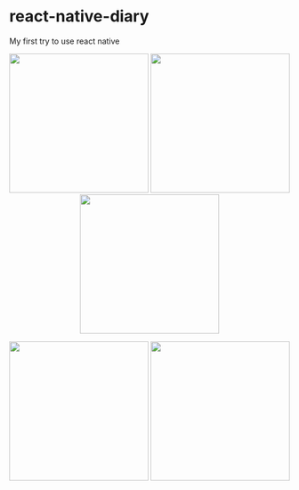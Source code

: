 # react-native-diary

My first try to use react native


<p align="center">
  <img src="https://lh3.googleusercontent.com/RCKUaPbQD3-lsgmXs0vjkGAKzFEzlgJaQBYcj9wKcFASlCmXnbWKQ-QuOYG0GvmhsHHVICnNrud41t_hqTKb_z7F_ltiEDMPFz7RVbkNJIgwI_FuFvLjxEdMDDFsYJ4rCUVyQMGOp0AxYWNHWhy1deMEA-OKtzsjHZ5RNnqyEq3kkUgpmmDDv_iOkA4lD0CeZhu5l4xjJ31W9vfUEnaxOnFOlAeGA1wv4fhF1soJOD2f-UrugDyBCY36NR5_QoDUP5817kBki_bnL7t_eug2cDdrverCUKzc17kTMt_AUuvmM4OFGCcLKtZmQKdZ3Us_rcdrB0czd4ULAW6wrIvFow9ShWkaX9e6o1jnMiLSUD0o6qM7JWvITGQLimiewMpUsJHvfJZdFPciGQ2V416Cv6Z1704zt13RikU2lTRGy4ISFAjaiGrT8v-zNCUXsxaQfUK1t1RUX0p2ulHLQ68s7Tn7S_ee7Lw_XtqcYdEJenrbjJE0Sy3c191S5DyXq9aCsHjk9JKrdK2gMiELnBzrYwfddI3lSZemStJFkbKH_KU88o2R7UnezBvUEw=w2880-h1564" width="250"/>
<img src="https://lh3.googleusercontent.com/gELOA7HwXMI5Ek7AydBr_bljSnonR6GmLCvKeY9PPAys6GOX90eZ0RBYP175Bd5U7MlHjoD5CX_L9G_KVhVQVC4_SfklsG0WVsKng0JRRYbspUHs0Dqftch1ix5gCqAhJ9anX7p1_cqvuFg5Bj0yTsByHKyx6jjYS1Ulig1k1z5vw30GG6iikyo9ZmBHLyrAPJE8rVA4maTML8QO6pItoX9UzbOw1a-BmW51ej4gJC8PnJWKjhuVM9s7agKJ1ut2-qLZkVzP6QYG2ZOJJVoseKIVfAOxBSDAXnO2SLJRM33m8ulvj5jUHP--TDBVlNgaMAbCv3IfpUahgPE5IW-Bb4zxeU2ZAUKO6o9dxCELdDKiUpPgTVij0xxtt6xuho6k9jKslWtCw1s8Ohh_R_DcePUd5os1eNZ-UcId0iVTvKVuDdHU-1R9IHNbDU39zlv09ElnwD25M71upqk_h1pcZaU2wws-rLXQTpDxipHR2DGLWJCVSYGsKI_KKE_mttF9ddYRN96sI2SkFrAS_nOMmWyydj8rqub45y4uq5Bq__kcV09fQ982pNYvLA=w1470-h1652" width="250"/>
<img src="https://lh3.googleusercontent.com/jgfIRsLinscamNIoj6DfHy5u0-PNsT5JZ7eZuvo_jY14kn3O1nKQntPzT9LPs1Tvtios-tvEqDbGEqFOw37sX8VaGLSld9qitWh4s_P6TItm-qkKP19M8BGumjVe4WiaEDlxbz_RnvjtlL8ZNLVx1ayrkGStJqfAaWSDMDIKxBKHjsyAH7S1bDmGNVItOPGmM9c5V_pySQN_y_A25jRbDEuaLmDZD8XpgwRCFJ5h2dZ-tkbDeGwLJNO5XnN5sFcfxSLa9bgae1PevXRQepRPhozZyhuagx7LibEiEqS3Nk-tDABQYkA0ovlfgJHBSaASpw645U1Gl_vwiGJMJ_jB7Ll07sc5YJ9T_WQH8tG_0p7cjj5KomAutVm_SMWp6Aswy7eJCHqxHKgroc3-c1SGIHu3hxDmZT9ofo1H5N72j9R4qUX68TSBQsoGYTR7BxHhow_3LbalmyD_KnDrkxTv_V_B9HGksTHTMnd6JTD-osBkfPvhDurvvHRVmQceJY-okkEgT453i838DCrov6D2xf7c-VucIrk1b5oy9fAHEfN7jhJX8iBJrXNFzg=w1470-h1652" width="250"/>
</p>


<p align="center">
<img src="https://lh3.googleusercontent.com/gaQ9peJhICBR0SEsOL65BMt6WZifIQXdJYkiJw7vuY9YDmmjSPd5l1GIGqqa8G6hCB4DLKXlJFsXCkSsA5bcMd8XQZijQqgQ6B2uP_Rzn1a4-r1vc7V8_mwi9ktQMF85QgbA33pPDbnaT0DbAsAZZLfHoRokTG8wihnXzXUDPFVVc4JcRrpTHYZpGLp46qLfaK1aLCxp_udMfcZa62ReT1f-CZO-f3jBPWRGMnfQaAcTh0S_iz3KtZXKHhaHLEkB2i0Ww-jz-MrZv1pvrunndQ6TXfUVCM-myq-s3ds0wRWWxqrycaSXeptJ0RcOtozbgpYVpvbpHprhJPwujCCap0p9S7ZvDdPA-Wi2RKdfbVq6gXiE2o7E6rWnDzEtm2zdrILAnXL85Cze0cA_lyXlo20bEL-La79sm-lS75aRdPIg7gg37lqjO3WVTcs3x_unPf9EynvodkjxnlwuEdW5HzVmsBxONIw0ZWe9ZisiXDALVIyL17aVKe5Q-Xoz0z0TrXCdjUR9c3ojzD3m2oALRods4UmYihJx-Zgf9F7LJtJOaVzuX4a1SfecRg=w1470-h1652" width="250"/>
<img src="https://lh3.googleusercontent.com/GfEVNn8Ivjgnfo2wChRh88nWT56ZbavVch92O8sNzhDt__yeaoHQH2OpBdmEONlnctKbftwLzTGeaPTd22GXkKmMGzjSJ9HRqi-eedpEkD0d7VUSeFA8uIRYDUHURsloXKBoBjKIgjd_0qpFjtKkdQGQsnaVior9CsFVaGRxv8CPNvbHSBP0fGEAevxRGfTIdcWuE3weTC4J8H7aZ6kK2y7695iLD-DFpO2HWT4uigy1ULGMOQeB2bzvLrNjTvR3gc4MBaZr74XPPKAL7mzpSovkcb698YJDTkuXyQXFLAW0S8yWbI366SbULw1wtkv8U8iR4Cb-VWrULrwquvEqapeMhQJ8sYzv6cftwTyaMI2u5zvLPM0WXUpdUYBdFSw-Zx3LKtW372HomdAGwYUrSrTfhPT2ydpILWGBllILF1KQLcstq7sCrdOa-IpTMBePP2evSGzfKsZgkw4goRfHR-M5y_SUb4ef2xfy-qfBeG6N2VA8QPEIEna6PTd5zMIG4EdHnaasVmloPvZKcLQ7hsvQPUyXs8Fv5-CjEA0-Gt3MG3wd9cSyfZpHbA=w1470-h1652" width="250"/>
</p>
